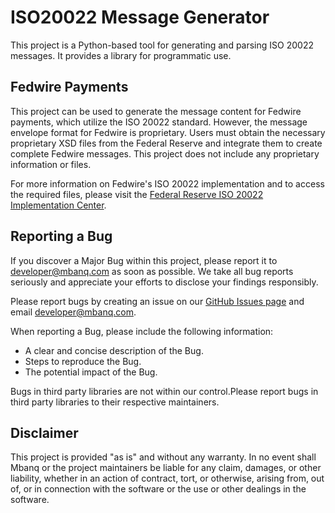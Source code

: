 # ISO20022 Message Generator

This project is a Python-based tool for generating and parsing ISO 20022 messages. It provides a library for programmatic use.

## Fedwire Payments

This project can be used to generate the message content for Fedwire payments, which utilize the ISO 20022 standard. However, the message envelope format for Fedwire is proprietary. Users must obtain the necessary proprietary XSD files from the Federal Reserve and integrate them to create complete Fedwire messages. This project does not include any proprietary information or files.

For more information on Fedwire's ISO 20022 implementation and to access the required files, please visit the [Federal Reserve ISO 20022 Implementation Center](https://www.frbservices.org/resources/financial-services/wires/iso-20022-implementation-center).


## Reporting a Bug

If you discover a Major Bug within this project, please report it to developer@mbanq.com as soon as possible. We take all bug reports seriously and appreciate your efforts to disclose your findings responsibly.

Please report bugs by creating an issue on our [GitHub Issues page](https://github.com/Mbanq/iso20022/issues) and email developer@mbanq.com.

When reporting a Bug, please include the following information:

- A clear and concise description of the Bug.
- Steps to reproduce the Bug.
- The potential impact of the Bug.

Bugs in third party libraries are not within our control.Please report bugs in third party libraries to their respective maintainers.

## Disclaimer

This project is provided "as is" and without any warranty. In no event shall Mbanq or the project maintainers be liable for any claim, damages, or other liability, whether in an action of contract, tort, or otherwise, arising from, out of, or in connection with the software or the use or other dealings in the software.
